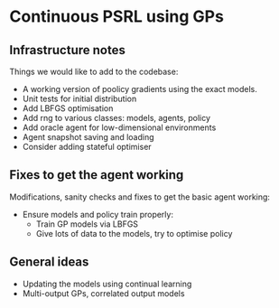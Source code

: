 # Continuous PSRL using GPs

## Infrastructure notes

Things we would like to add to the codebase:
* A working version of poolicy gradients using the exact models.
* Unit tests for initial distribution
* Add LBFGS optimisation
* Add rng to various classes: models, agents, policy
* Add oracle agent for low-dimensional environments
* Agent snapshot saving and loading
* Consider adding stateful optimiser

## Fixes to get the agent working

Modifications, sanity checks and fixes to get the basic agent working:
* Ensure models and policy train properly:
  - Train GP models via LBFGS
  - Give lots of data to the models, try to optimise policy

## General ideas

* Updating the models using continual learning
* Multi-output GPs, correlated output models
